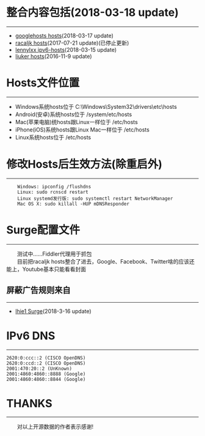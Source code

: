 ﻿# 整合内容包括(2018-03-18 update)  
---
-   [googlehosts hosts](https://github.com/googlehosts/hosts)(2018-03-17 update)
-   [racaljk hosts](https://github.com/racaljk/hosts)(2017-07-21 update)(已停止更新) 
-   [lennylxx ipv6-hosts](https://github.com/lennylxx/ipv6-hosts)(2018-03-15 update)
-   [liuker hosts](https://github.com/liuker/hosts)(2016-11-9 update)

# Hosts文件位置
---
*   Windows系统hosts位于 C:\Windows\System32\drivers\etc\hosts
*   Android(安卓)系统hosts位于 /system/etc/hosts
*   Mac(苹果电脑)统hosts跟Linux一样位于 /etc/hosts
*   iPhone(iOS)系统hosts跟Linux Mac一样位于 /etc/hosts
*   Linux系统hosts位于 /etc/hosts

# 修改Hosts后生效方法(除重启外)
---
```
    Windows: ipconfig /flushdns
    Linux: sudo rcnscd restart
    Linux systemd发行版: sudo systemctl restart NetworkManager
    Mac OS X: sudo killall -HUP mDNSResponder
 ```

# Surge配置文件  
---
&emsp;&emsp;测试中……Fiddler代理用于抓包<br/>
&emsp;&emsp;目前把racaljk hosts整合了进去，Google、Facebook、Twitter啥的应该还能上，Youtube基本只能看看封面

## 屏蔽广告规则来自
---
-   [lhie1 Surge](https://github.com/lhie1/Surge)(2018-3-16 update)
  
# IPv6 DNS  
---
```
2620:0:ccc::2 (CISCO OpenDNS)  
2620:0:ccd::2 (CISCO OpenDNS)  
2001:470:20::2 (UnKnown)  
2001:4860:4860::8888 (Google)  
2001:4860:4860::8844 (Google)  
```

# THANKS  
---
&emsp;&emsp;对以上开源数据的作者表示感谢!